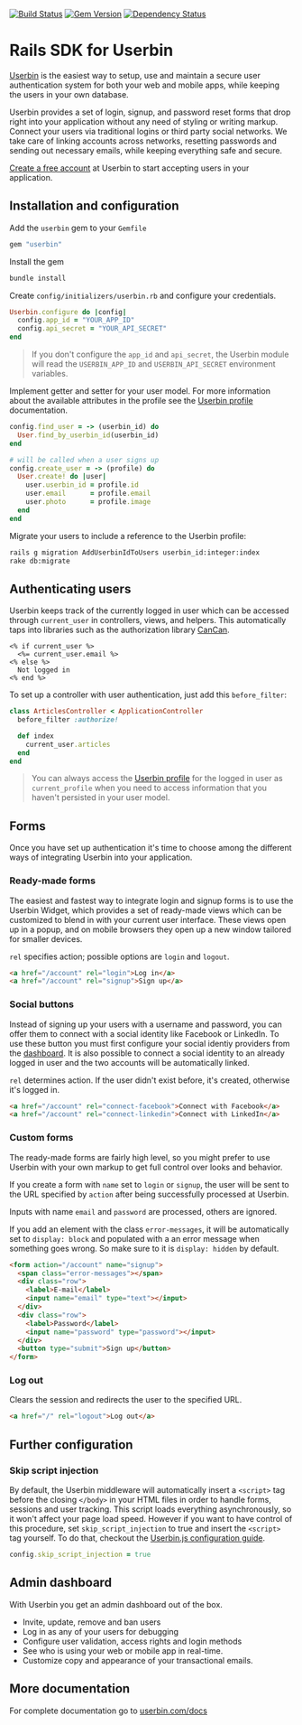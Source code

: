 [![Build Status](https://travis-ci.org/userbin/userbin-ruby.png)](https://travis-ci.org/userbin/userbin-ruby)
[![Gem Version](https://badge.fury.io/rb/userbin.png)](http://badge.fury.io/rb/userbin)
[![Dependency Status](https://gemnasium.com/userbin/userbin-ruby.png)](https://gemnasium.com/userbin/userbin-ruby)

# Rails SDK for Userbin


[Userbin](https://userbin.com) is the easiest way to setup, use and maintain a secure user authentication system for both your web and mobile apps, while keeping the users in your own database.

Userbin provides a set of login, signup, and password reset forms that drop right into your application without any need of styling or writing markup. Connect your users via traditional logins or third party social networks. We take care of linking accounts across networks, resetting passwords and sending out necessary emails, while keeping everything safe and secure.

[Create a free account](https://userbin.com) at Userbin to start accepting users in your application.



## Installation and configuration

Add the `userbin` gem to your `Gemfile`

```ruby
gem "userbin"
```

Install the gem

```bash
bundle install
```

Create `config/initializers/userbin.rb` and configure your credentials.

```ruby
Userbin.configure do |config|
  config.app_id = "YOUR_APP_ID"
  config.api_secret = "YOUR_API_SECRET"
end
```

> If you don't configure the `app_id` and `api_secret`, the Userbin module will read the `USERBIN_APP_ID` and `USERBIN_API_SECRET` environment variables.

Implement getter and setter for your user model. For more information about the available attributes in the profile see the [Userbin profile](https://userbin.com/docs/profile) documentation.

```ruby
config.find_user = -> (userbin_id) do
  User.find_by_userbin_id(userbin_id)
end

# will be called when a user signs up
config.create_user = -> (profile) do
  User.create! do |user|
    user.userbin_id = profile.id
    user.email      = profile.email
    user.photo      = profile.image
  end
end
```

Migrate your users to include a reference to the Userbin profile:

```bash
rails g migration AddUserbinIdToUsers userbin_id:integer:index
rake db:migrate
```


## Authenticating users

  Userbin keeps track of the currently logged in user which can be accessed through `current_user` in controllers, views, and helpers. This automatically taps into libraries such as the authorization library [CanCan](https://github.com/ryanb/cancan).

```erb
<% if current_user %>
  <%= current_user.email %>
<% else %>
  Not logged in
<% end %>
```

To set up a controller with user authentication, just add this `before_filter`:

```ruby
class ArticlesController < ApplicationController
  before_filter :authorize!

  def index
    current_user.articles
  end
end
```

> You can always access the [Userbin profile](https://userbin.com/docs/profile) for the logged in user as `current_profile` when you need to access information that you haven't persisted in your user model.


## Forms

Once you have set up authentication it's time to choose among the different ways of integrating Userbin into your application.

### Ready-made forms

The easiest and fastest way to integrate login and signup forms is to use the Userbin Widget, which provides a set of ready-made views which can be customized to blend in with your current user interface. These views open up in a popup, and on mobile browsers they open up a new window tailored for smaller devices.

`rel` specifies action; possible options are `login` and `logout`.

```html
<a href="/account" rel="login">Log in</a>
<a href="/account" rel="signup">Sign up</a>
```

### Social buttons

Instead of signing up your users with a username and password, you can offer them to connect with a social identity like Facebook or LinkedIn. To use these button you must first configure your social identiy providers from the [dashboard](https://userbin.com/dashboard). It is also possible to connect a social identity to an already logged in user and the two accounts will be automatically linked.

`rel` determines action. If the user didn't exist before, it's created, otherwise it's logged in.

```html
<a href="/account" rel="connect-facebook">Connect with Facebook</a>
<a href="/account" rel="connect-linkedin">Connect with LinkedIn</a>
```

### Custom forms

The ready-made forms are fairly high level, so you might prefer to use Userbin with your own markup to get full control over looks and behavior.

If you create a form with `name` set to `login` or `signup`, the user will be sent to the URL specified by `action` after being successfully processed at Userbin.

Inputs with name `email` and `password` are processed, others are ignored.

If you add an element with the class `error-messages`, it will be automatically set to `display: block` and populated with a an error message when something goes wrong. So make sure to it is `display: hidden` by default.

```html
<form action="/account" name="signup">
  <span class="error-messages"></span>
  <div class="row">
    <label>E-mail</label>
    <input name="email" type="text"></input>
  </div>
  <div class="row">
    <label>Password</label>
    <input name="password" type="password"></input>
  </div>
  <button type="submit">Sign up</button>
</form>
```

### Log out

Clears the session and redirects the user to the specified URL.

```html
<a href="/" rel="logout">Log out</a>
```


## Further configuration

### Skip script injection

By default, the Userbin middleware will automatically insert a `<script>` tag before the closing `</body>` in your HTML files in order to handle forms, sessions and user tracking. This script loads everything asynchronously, so it won't affect your page load speed. However if you want to have control of this procedure, set `skip_script_injection` to true and insert the `<script>` tag yourself. To do that, checkout the [Userbin.js configuration guide](https://userbin.com/docs/javascript#configuration).

```ruby
config.skip_script_injection = true
```

## Admin dashboard

With Userbin you get an admin dashboard out of the box.

- Invite, update, remove and ban users
- Log in as any of your users for debugging
- Configure user validation, access rights and login methods
- See who is using your web or mobile app in real-time.
- Customize copy and appearance of your transactional emails.


## More documentation

For complete documentation go to [userbin.com/docs](https://userbin.com/docs)
